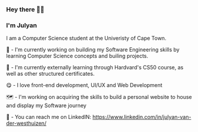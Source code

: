 ### Hey there 👋🏼
### I'm Julyan

I am a Computer Science student at the Univeristy of Cape Town. 

🔭 - I'm currently working on building my Software Engineering skills by learning Computer Science concepts and builing projects.

🌱 - I'm currently externally learning through Hardvard's CS50 course, as well as other structured certificates.

😋 - I love front-end development, UI/UX and Web Development

🗺️ - I'm working on acquiring the skills to build a personal website to house and display my Software journey

📱 - You can reach me on LinkedIN: https://www.linkedin.com/in/julyan-van-der-westhuizen/

<!--
**julyanvdw/julyanvdw** is a ✨ _special_ ✨ repository because its `README.md` (this file) appears on your GitHub profile.

Here are some ideas to get you started:
yo
- 🔭 I’m currently working on ...
- 🌱 I’m currently learning ...
- 👯 I’m looking to collaborate on ...
- 🤔 I’m looking for help with ...
- 💬 Ask me about ...
- 📫 How to reach me: ...
- 😄 Pronouns: ...
- ⚡ Fun fact: ...
-->
